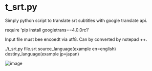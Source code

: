 # t_srt.py
Simply python script to translate srt subtitles with google translate api.

require 'pip install googletrans==4.0.0rc1'

Input file must bee encoedt via utf8. Can by converted by notepad ++.

./t_srt.py file.srt source_language(example en=english) destiny_language(example jp=japan)

![image](https://user-images.githubusercontent.com/59237288/177055524-d84b673d-f17d-4d18-8577-ce2e6f593520.png)
